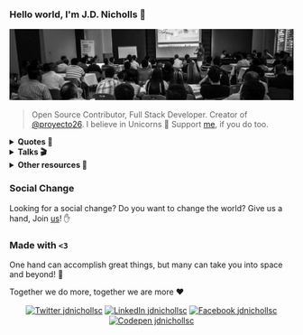 ### Hello world, I'm J.D. Nicholls 👋

![GitHub Profile](https://github.com/jdnichollsc/jdnichollsc/blob/master/profile.jpeg?raw=true)
> Open Source Contributor, Full Stack Developer. Creator of [@proyecto26](https://github.com/proyecto26). I believe in Unicorns 🦄 Support [me](https://github.com/sponsors/jdnichollsc), if you do too.

<details>
  <summary><b>Quotes 📝</b></summary>

- 🌱 To be, or not to be, that's not the dilemma... Let it be!
- 🌌 The universe is order from chaos, a beautiful contradiction
- 🌎 Our comfort zone is the Earth
- 🐛 Anyone who doesn't use GitHub for inspiration is doomed to repeat the same mistakes
- 🥟 Something better than empanadas? The tickles
- 👯 Blood makes us relatives but our feelings make us a Family
- 💬 You cannot help someone who doesn't want to be helped
- 🏫 A world that doesn't care about the education of people, so people don't care about the world...
- 🧠 You are not wise because of the amount of things you say, but because of the amount of things that you keep quiet
- 🤔 When you think that the world is a lonely place, remember that you will always have yourself and it is really the only thing you need to be happy
- 🙏 Muchas personas han pasado por mi vida al tratar de encontrar algo especial afuera, y realmente me alegra porque me han permitido darme cuenta lo especial que soy, de que soy alguien que ve lo que otros no, y no tengo que vivir al modo que otros quieran, sino al que me haga realmente feliz, vivir para mi... así que vive tu vida y sé feliz, porque no tienes que ajustarte a nadie más que a ti mismo!
- 🔭 Para otros los errores de uno pueden parecer estúpidos, y más porque la mayoría juzga con lo que ve a primera vista, pero no hay diamante perfecto que se haya hecho sin tenerse que haber pulido bastante primero, es por eso que cagarla es bueno si aprendes de tus errores de manera temprana, si forjas unas bases solidas para luego crecer hasta donde te lo propongas, porque en cambio hay gente en la vida que cree que lo ha hecho todo perfecto, a su modo, que sus acciones no contemplan errores, y la mayoría no llegan a tener un gran propósito e impacto en la vida de otros. Aveces tienes que ser ese ejemplo, el que más ha sufrido, el que más ha caído pero que te has levantado de nuevo con la ayuda de Dios, para ser quien le enseñe a todos algo que no habían visto, sin soberbia y con la humildad de saber todo lo que te costó para llegar a donde te encuentras... así que mira con otros ojos, no te deprimas por el ahora que es temporal, concentra tus ojos en el futuro porque para eso tienes tiempo, para descubrir hasta donde podrás llegar y el impacto que tendrás en la vida de los demás, porque al final somos una pequeña luz en toda este basta oscuridad llamada Universo.
</details>

<details>
  <summary><b>Talks 🎬</b></summary>

  <a href="https://slides.com/juandavidnicholls/realtime-hooks-react">
    <img alt="Real-time & Hooks with React" src="https://s3.amazonaws.com/media-p.slid.es/thumbnails/3a059e9964b2646dcd227fd39b721813/thumb.jpg?1597903385" width="150">
  </a>
  <a href="https://slides.com/juandavidnicholls/waapi-webcomponents">
    <img alt="WAAPI and WebComponents" src="https://s3.amazonaws.com/media-p.slid.es/thumbnails/7250847ce78fe7bdc5d917ff57eab712/thumb.jpg?1597894296" width="150">
  </a>
  <a href="https://slides.com/juandavidnicholls/react-hooks">
    <img alt="React Hooks" src="https://s3.amazonaws.com/media-p.slid.es/thumbnails/77e61269d16cc9e49a4d76c13bcf6d56/thumb.jpg?1598320825" width="150">
  </a>
  <a href="https://slides.com/juandavidnicholls/mobile-first-apps-web-native">
    <img alt="Mobile First Apps Web & Native" src="https://s3.amazonaws.com/media-p.slid.es/thumbnails/f168eef141c669b85629fb6665d9bd52/thumb.jpg?1603807477" width="150">
  </a>
  <a href="https://slides.com/juandavidnicholls/my-bot">
    <img alt="Creating my first Multi-Language Bot!" src="https://s3.amazonaws.com/media-p.slid.es/thumbnails/6243a9c19a6c5cf561dd708a3b514f85/thumb.jpg?1603807958" width="150">
  </a>
  <a href="https://slides.com/juandavidnicholls/bot-framework">
    <img alt="A presentation about Azure Bot Service and Bot Framework" src="https://s3.amazonaws.com/media-p.slid.es/thumbnails/cccc16e04aa7a002cba1050d2d7e47b9/thumb.jpg?1603808271" width="150">
  </a>
  <a href="https://slides.com/juandavidnicholls/phaser-workshop">
    <img alt="Isometric worlds and Real Time games!" src="https://s3.amazonaws.com/media-p.slid.es/thumbnails/9fbc37b2353def9514bffa2c55775d07/thumb.jpg?1603774939" width="150">
  </a>
  <a href="https://slides.com/juandavidnicholls/azure-iot">
    <img alt="Azure and Internet of Things" src="https://s3.amazonaws.com/media-p.slid.es/thumbnails/1b1f956bd57a99cefb1cb08cb955780a/thumb.jpg?1603808687" width="150">
  </a>
  <a href="https://slides.com/juandavidnicholls/native-mobile-apps">
    <img alt="Native Mobile Apps with React Native and NativeScript" src="https://s3.amazonaws.com/media-p.slid.es/thumbnails/15b76b9403034220565c9f06b3204722/thumb.jpg?1561509127" width="150">
  </a>
  <a href="https://slides.com/juandavidnicholls/node-js">
    <img alt="Node.js" src="https://s3.amazonaws.com/media-p.slid.es/thumbnails/7c4234a7434d7fba33ec1ad7ebc6c34b/thumb.jpg?1603775068" width="150">
  </a>
  <a href="https://slides.com/juandavidnicholls/phaser">
    <img alt="This is Phaser!" src="https://assets.codepen.io/40132/internal/screenshots/pens/LRbjGw.default.png?fit=cover&format=auto&ha=true&height=150&quality=100&v=2&version=1560657446&width=150" width="150">
  </a>
  <a href="https://slides.com/juandavidnicholls/javascript">
    <img alt="JavaScript Course" src="https://s3.amazonaws.com/media-p.slid.es/thumbnails/a5f43392a4532dc9c14561c91973efe6/thumb.jpg?1603775441" width="150">
  </a>
  <a href="https://slides.com/juandavidnicholls/html5">
    <img alt="What can we do with HTML5?" src="https://s3.amazonaws.com/media-p.slid.es/thumbnails/91fc0267e4da0c8b012bd7ae0f834ba1/thumb.jpg?1603775550" width="150">
  </a>
  <a href="https://slides.com/juandavidnicholls/apps-moviles">
    <img alt="Apps Móviles Híbridas Cross-platform" src="https://s3.amazonaws.com/media-p.slid.es/thumbnails/f80c8bf02845a9205bb0c0e93820abbe/thumb.jpg?1603652025" width="150">
  </a>
  <a href="https://slides.com/juandavidnicholls/juegos-en-javascript">
    <img alt="Juegos en JavaScript" src="https://s3.amazonaws.com/media-p.slid.es/thumbnails/juandavidnicholls/f07587/juegos-en-javascript.jpg" width="150">
  </a>
</details>

<details>
  <summary><b>Other resources 🍬</b></summary>
  
  - [The Job Interview Guide](https://gist.github.com/jdnichollsc/b9bedff406b54c3ae2cd651512683b51).
  - [ALM (Application lifecycle management)](https://1drv.ms/p/s!AuuT0nlcIqEUyBqk3-ueD4-0z2do).
  - [Creación de aplicaciones Web utilizando las últimas tecnologías con ASP.NET](https://1drv.ms/p/s!AuuT0nlcIqEUzxmAd40bYha56FV3).
  - [Aplicaciones en Facebook con ASP.NET MVC, Entity Framework y Facebook SDK](https://1drv.ms/p/s!AuuT0nlcIqEUjRi32ZZvlOpHE_B-).
</details>

### Social Change
Looking for a social change? Do you want to change the world? Give us a hand, Join [us](https://github.com/proyecto26/social-change)! ✋

### Made with `<3`
One hand can accomplish great things, but many can take you into space and beyond! 🌌

Together we do more, together we are more ❤️
<!--
**jdnichollsc/jdnichollsc** is a ✨ _special_ ✨ repository because its `README.md` (this file) appears on your GitHub profile.

Here are some ideas to get you started:

- 🔭 I’m currently working on ...
- 🌱 I’m currently learning ...
- 👯 I’m looking to collaborate on ...
- 🤔 I’m looking for help with ...
- 💬 Ask me about ...
- 📫 How to reach me: ...
- 😄 Pronouns: ...
- ⚡ Fun fact: ...
-->

<p align="center">
<a href="https://twitter.com/jdnichollsc" target="blank"><img align="center" src="https://cdn.jsdelivr.net/npm/simple-icons@3.0.1/icons/twitter.svg" alt="Twitter jdnichollsc" height="30" width="30" /></a>
<a href="https://linkedin.com/in/jdnichollsc" target="blank"><img align="center" src="https://cdn.jsdelivr.net/npm/simple-icons@3.0.1/icons/linkedin.svg" alt="LinkedIn jdnichollsc" height="30" width="30" /></a>
<a href="https://fb.com/jdnichollsc" target="blank"><img align="center" src="https://cdn.jsdelivr.net/npm/simple-icons@3.0.1/icons/facebook.svg" alt="Facebook jdnichollsc" height="30" width="30" /></a>
<a href="https://www.codepen.io/jdnichollsc" target="blank"><img align="center" src="https://cdn.jsdelivr.net/npm/simple-icons@3.0.1/icons/codepen.svg" alt="Codepen jdnichollsc" height="30" width="30" /></a>
</p>
